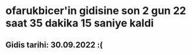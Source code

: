 # ofarukbicer'in gidisine son 2 gun 22 saat 35 dakika 15 saniye kaldi

## Gidis tarihi: 30.09.2022 :(